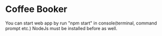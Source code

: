 # Coffee Booker
You can start web app by run "npm start" in console(terminal, command prompt etc.)
NodeJs must be installed before as well.
